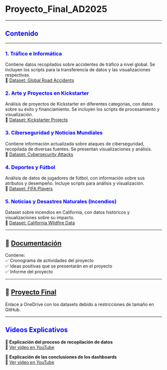 # Proyecto_Final_AD2025

---

## <span style="color:blue">Contenido</span>

---

### <span style="color:blue">1. Tráfico e Informática</span>  
Contiene datos recopilados sobre accidentes de tráfico a nivel global. Se incluyen los scripts para la transferencia de datos y las visualizaciones respectivas.  
🔗 [Dataset: Global Road Accidents](https://www.kaggle.com/datasets/ankushpanday1/global-road-accidents-dataset)  

### <span style="color:blue">2. Arte y Proyectos en Kickstarter</span>  
Análisis de proyectos de Kickstarter en diferentes categorías, con datos sobre su éxito y financiamiento. Se incluyen los scripts de procesamiento y visualización.  
🔗 [Dataset: Kickstarter Projects](https://www.kaggle.com/datasets/kemical/kickstarter-projects)  

### <span style="color:blue">3. Ciberseguridad y Noticias Mundiales</span>  
Contiene información actualizada sobre ataques de ciberseguridad, recopilada de diversas fuentes. Se presentan visualizaciones y análisis.  
🔗 [Dataset: Cybersecurity Attacks](https://www.kaggle.com/search?q=updated+cybersecurity+attacks)  

### <span style="color:blue">4. Deportes y Fútbol</span>  
Análisis de datos de jugadores de fútbol, con información sobre sus atributos y desempeño. Incluye scripts para análisis y visualización.  
🔗 [Dataset: FIFA Players](https://www.kaggle.com/datasets/joebeachcapital/fifa-players?select=male_teams_23.csv)  

### <span style="color:blue">5. Noticias y Desastres Naturales (Incendios)</span>  
Dataset sobre incendios en California, con datos históricos y visualizaciones sobre su impacto.  
🔗 [Dataset: California Wildfire Data](https://www.kaggle.com/datasets/vijayveersingh/the-california-wildfire-data)  

---

## 📂 [Documentación](./Documentacion)  
Contiene:  
✅ Cronograma de actividades del proyecto  
✅ Ideas positivas que se presentarán en el proyecto  
✅ Informe del proyecto  

---

## 📂 [Proyecto Final](./PROYECTO%20FINAL)  
Enlace a OneDrive con los datasets debido a restricciones de tamaño en GitHub.  

---

## <span style="color:blue">Videos Explicativos</span>

🎥 **Explicación del proceso de recopilación de datos**  
📌 [Ver video en YouTube](https://youtu.be/0-wUmSFA1o0)  

🎥 **Explicación de las conclusiones de los dashboards**  
📌 [Ver video en YouTube](https://youtu.be/yht2iffxpoI)  

